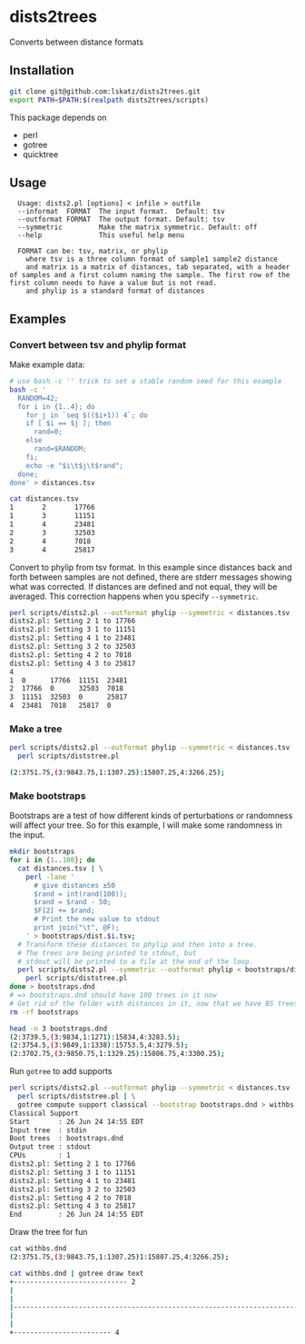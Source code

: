 # dists2trees

Converts between distance formats

## Installation

```bash
git clone git@github.com:lskatz/dists2trees.git
export PATH=$PATH:$(realpath dists2trees/scripts)
```

This package depends on

* perl
* gotree
* quicktree

## Usage

```text
  Usage: dists2.pl [options] < infile > outfile
  --informat  FORMAT  The input format.  Default: tsv
  --outformat FORMAT  The output format. Default: tsv
  --symmetric         Make the matrix symmetric. Default: off
  --help              This useful help menu

  FORMAT can be: tsv, matrix, or phylip
    where tsv is a three column format of sample1 sample2 distance
    and matrix is a matrix of distances, tab separated, with a header of samples and a first column naming the sample. The first row of the first column needs to have a value but is not read.
    and phylip is a standard format of distances
```

## Examples

### Convert between tsv and phylip format

Make example data:

```bash
# use bash -c '' trick to set a stable random seed for this example
bash -c '
  RANDOM=42; 
  for i in {1..4}; do 
    for j in `seq $(($i+1)) 4`; do 
    if [ $i == $j ]; then 
      rand=0; 
    else 
      rand=$RANDOM; 
    fi; 
    echo -e "$i\t$j\t$rand"; 
  done; 
done' > distances.tsv

cat distances.tsv
1       2       17766
1       3       11151
1       4       23481
2       3       32503
2       4       7018
3       4       25817
```

Convert to phylip from tsv format.
In this example since distances back and forth between samples are not defined,
there are stderr messages showing what was corrected.
If distances are defined and not equal, they will be averaged.
This correction happens when you specify `--symmetric`.

```bash
perl scripts/dists2.pl --outformat phylip --symmetric < distances.tsv | column -t
dists2.pl: Setting 2 1 to 17766
dists2.pl: Setting 3 1 to 11151
dists2.pl: Setting 4 1 to 23481
dists2.pl: Setting 3 2 to 32503
dists2.pl: Setting 4 2 to 7018
dists2.pl: Setting 4 3 to 25817
4
1  0      17766  11151  23481
2  17766  0      32503  7018
3  11151  32503  0      25817
4  23481  7018   25817  0
```

### Make a tree

```bash
perl scripts/dists2.pl --outformat phylip --symmetric < distances.tsv | \
  perl scripts/diststree.pl 

(2:3751.75,(3:9843.75,1:1307.25):15807.25,4:3266.25);
```

### Make bootstraps

Bootstraps are a test of how different kinds of perturbations or randomness will affect your tree.
So for this example, I will make some randomness in the input.

```bash
mkdir bootstraps
for i in {1..100}; do
  cat distances.tsv | \
    perl -lane '
      # give distances ±50
      $rand = int(rand(100)); 
      $rand = $rand - 50;  
      $F[2] += $rand; 
      # Print the new value to stdout
      print join("\t", @F);
    ' > bootstraps/dist.$i.tsv; 
  # Transform these distances to phylip and then into a tree.
  # The trees are being printed to stdout, but
  # stdout will be printed to a file at the end of the loop.
  perl scripts/dists2.pl --symmetric --outformat phylip < bootstraps/dist.$i.tsv | \
    perl scripts/diststree.pl 
done > bootstraps.dnd
# => bootstraps.dnd should have 100 trees in it now
# Get rid of the folder with distances in it, now that we have BS trees
rm -rf bootstraps

head -n 3 bootstraps.dnd 
(2:3739.5,(3:9834,1:1271):15834,4:3283.5);
(2:3754.5,(3:9849,1:1338):15753.5,4:3279.5);
(2:3702.75,(3:9850.75,1:1329.25):15806.75,4:3300.25);
```

Run `gotree` to add supports

```bash
perl scripts/dists2.pl --outformat phylip --symmetric < distances.tsv | \
  perl scripts/diststree.pl | \
  gotree compute support classical --bootstrap bootstraps.dnd > withbs.dnd
Classical Support
Start       : 26 Jun 24 14:55 EDT
Input tree  : stdin
Boot trees  : bootstraps.dnd
Output tree : stdout
CPUs        : 1
dists2.pl: Setting 2 1 to 17766
dists2.pl: Setting 3 1 to 11151
dists2.pl: Setting 4 1 to 23481
dists2.pl: Setting 3 2 to 32503
dists2.pl: Setting 4 2 to 7018
dists2.pl: Setting 4 3 to 25817
End         : 26 Jun 24 14:55 EDT
```

Draw the tree for fun

```bash
cat withbs.dnd
(2:3751.75,(3:9843.75,1:1307.25)1:15807.25,4:3266.25);

cat withbs.dnd | gotree draw text
+---------------------------- 2                                                                                                                                                                                   
|                                                                                                                                                                                                                 
|                                                                                                                          +--------------------------------------------------------------------------- 3         
|--------------------------------------------------------------------------------------------------------------------------|                                                                                      
|                                                                                                                          +--------- 1                                                                           
|                                                                                                                                                                                                                 
+------------------------ 4             
```
